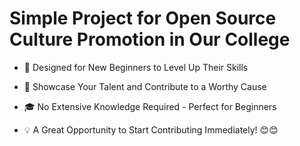 # Simple Project for Open Source Culture Promotion in Our College

* 🌟 Designed for New Beginners to Level Up Their Skills

* 🤩 Showcase Your Talent and Contribute to a Worthy Cause

* 🎓 No Extensive Knowledge Required - Perfect for Beginners

* 💡 A Great Opportunity to Start Contributing Immediately! 😊😊

